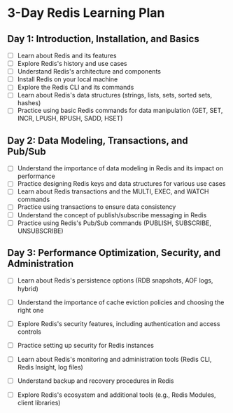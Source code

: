 # 3-Day Redis Learning Plan

## Day 1: Introduction, Installation, and Basics

- [ ] Learn about Redis and its features
- [ ] Explore Redis's history and use cases
- [ ] Understand Redis's architecture and components
- [ ] Install Redis on your local machine
- [ ] Explore the Redis CLI and its commands
- [ ] Learn about Redis's data structures (strings, lists, sets, sorted sets, hashes)
- [ ] Practice using basic Redis commands for data manipulation (GET, SET, INCR, LPUSH, RPUSH, SADD, HSET)

## Day 2: Data Modeling, Transactions, and Pub/Sub

- [ ] Understand the importance of data modeling in Redis and its impact on performance
- [ ] Practice designing Redis keys and data structures for various use cases
- [ ] Learn about Redis transactions and the MULTI, EXEC, and WATCH commands
- [ ] Practice using transactions to ensure data consistency
- [ ] Understand the concept of publish/subscribe messaging in Redis
- [ ] Practice using Redis's Pub/Sub commands (PUBLISH, SUBSCRIBE, UNSUBSCRIBE)

## Day 3: Performance Optimization, Security, and Administration

- [ ] Learn about Redis's persistence options (RDB snapshots, AOF logs, hybrid)
- [ ] Understand the importance of cache eviction policies and choosing the right one
- [ ] Explore Redis's security features, including authentication and access controls
- [ ] Practice setting up security for Redis instances
- [ ] Learn about Redis's monitoring and administration tools (Redis CLI, Redis Insight, log files)
- [ ] Understand backup and recovery procedures in Redis
- [ ] Explore Redis's ecosystem and additional tools (e.g., Redis Modules, client libraries)

